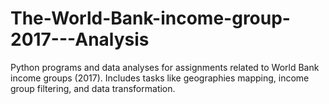 # The-World-Bank-income-group-2017---Analysis
Python programs and data analyses for assignments related to World Bank income groups (2017). Includes tasks like geographies mapping, income group filtering, and data transformation.
